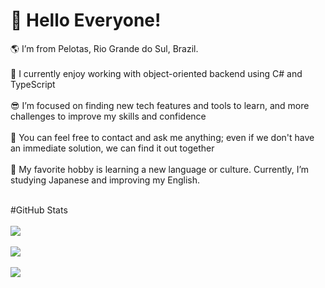 # 👋 Hello Everyone! 
🌎 I’m from Pelotas, Rio Grande do Sul, Brazil. <br><br>
🧠 I currently enjoy working with object-oriented backend using C# and TypeScript<br><br>
😎 I’m focused on finding new tech features and tools to learn, and more challenges to improve my skills and confidence<br><br>
💬 You can feel free to contact and ask me anything; even if we don't have an immediate solution, we can find it out together<br><br>
📖 My favorite hobby is learning a new language or culture. Currently, I’m studying Japanese and improving my English.<br><br>

#GitHub Stats<br><br>
![](https://github-readme-stats.vercel.app/api?username=PiedroRockembach&theme=tokyonight&hide_border=false&include_all_commits=true&count_private=false)<br/><br>
![](https://github-readme-streak-stats.herokuapp.com/?user=PiedroRockembach&theme=tokyonight&hide_border=false)<br/><br>
![](https://github-readme-stats.vercel.app/api/top-langs/?username=PiedroRockembach&theme=tokyonight&hide_border=false&include_all_commits=true&count_private=false&layout=compact&langs_count=10)<br>

